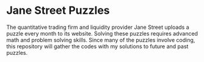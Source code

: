 # Jane Street Puzzles

The quantitative trading firm and liquidity provider Jane Street uploads a puzzle every month to its website. Solving these puzzles requires advanced math and problem solving skills. Since many of the puzzles involve coding, this repository will gather the codes with my solutions to future and past puzzles.
